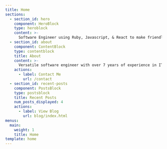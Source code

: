 ```yaml
---
title: Home
sections:
  - section_id: hero
    component: HeroBlock
    type: heroblock
    content: >-
      Software Engineer using Ruby, Javascript, & React to make friendly, enjoyable experiences on the web.
  - section_id: about
    component: ContentBlock
    type: contentblock
    title: About
    content: >-
      Versatile software engineer with over 7 years of experience in IT. Skilled in analysis, troubleshooting, and incident management resolution with a proven record of achievement in resolving critical issues. Expertise in IT infrastructure, hardware, and software. 
    actions:
      - label: Contact Me
        url: /contact
  - section_id: recent-posts
    component: PostsBlock
    type: postsblock
    title: Recent Posts
    num_posts_displayed: 4
    actions:
      - label: View Blog
        url: blog/index.html
menus:
  main:
    weight: 1
    title: Home
template: home
---
```

